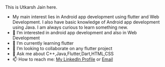  This is Utkarsh Jain here.
- My main interest lies in Android app development using flutter and Web Development. I also have basic knowledge of Android app development using Java. I am always curious to learn something new.
- 👀 I’m interested in android app development and also in Web Development
- 🌱 I’m currently learning flutter 
- 💞 I’m looking to collaborate on any flutter project
- 💬 Ask me about C++,Java,Flutter,Dart,HTML,CSS
- 📫 How to reach me: [My Linkedln Profile](https://www.linkedin.com/in/utkarsh-jain3168/) or [Email](mailto:342000utkarsh@gmail.com)
